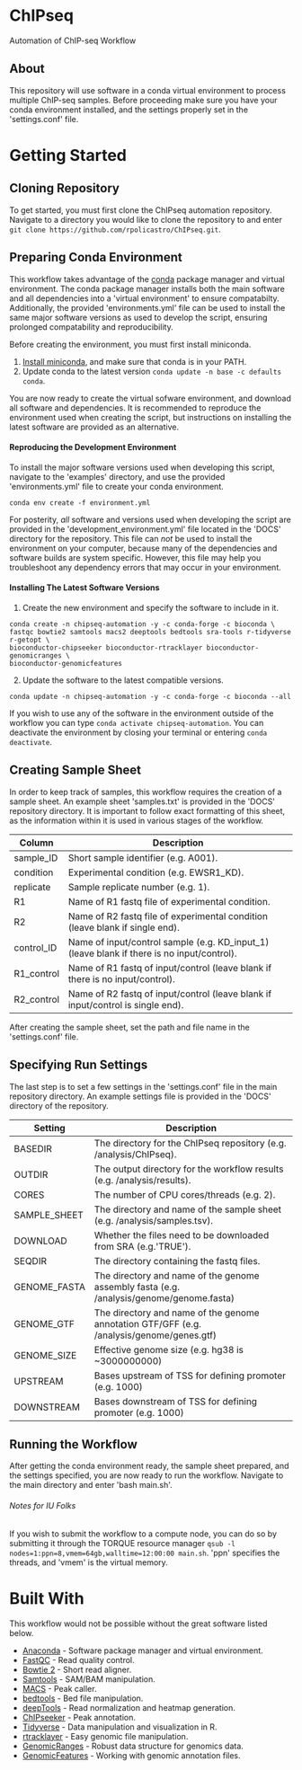 # ChIPseq
Automation of ChIP-seq Workflow

## About

This repository will use software in a conda virtual environment to process multiple ChIP-seq samples. Before proceeding make sure you have your conda environment installed, and the settings properly set in the 'settings.conf' file.

# Getting Started

## Cloning Repository

To get started, you must first clone the ChIPseq automation repository. Navigate to a directory you would like to clone the repository to and enter `git clone https://github.com/rpolicastro/ChIPseq.git`.

## Preparing Conda Environment

This workflow takes advantage of the [conda](https://conda.io/en/latest/) package manager and virtual environment. The conda package manager installs both the main software and all dependencies into a 'virtual environment' to ensure compatabilty. Additionally, the provided 'environments.yml' file can be used to install the same major software versions as used to develop the script, ensuring prolonged compatability and reproducibility.

Before creating the environment, you must first install miniconda.
1. [Install miniconda](https://conda.io/projects/conda/en/latest/user-guide/install/index.html?highlight=conda), and make sure that conda is in your PATH.
2. Update conda to the latest version `conda update -n base -c defaults conda`.

You are now ready to create the virtual sofware environment, and download all software and dependencies. It is recommended to reproduce the environment used when creating the script, but instructions on installing the latest software are provided as an alternative.

#### Reproducing the Development Environment

To install the major software versions used when developing this script, navigate to the 'examples' directory, and use the provided 'environments.yml' file to create your conda environment.
```
conda env create -f environment.yml
```
For posterity, *all* software and versions used when developing the script are provided in the 'development_environment.yml' file located in the 'DOCS' directory for the repository. This file can *not* be used to install the environment on your computer, because many of the dependencies and software builds are system specific. However, this file may help you troubleshoot any dependency errors that may occur in your environment.
#### Installing The Latest Software Versions

1. Create the new environment and specify the software to include in it.
```
conda create -n chipseq-automation -y -c conda-forge -c bioconda \
fastqc bowtie2 samtools macs2 deeptools bedtools sra-tools r-tidyverse r-getopt \
bioconductor-chipseeker bioconductor-rtracklayer bioconductor-genomicranges \
bioconductor-genomicfeatures
```
2. Update the software to the latest compatible versions.
```
conda update -n chipseq-automation -y -c conda-forge -c bioconda --all
```

If you wish to use any of the software in the environment outside of the workflow you can type `conda activate chipseq-automation`. You can deactivate the environment by closing your terminal or entering `conda deactivate`.

## Creating Sample Sheet

In order to keep track of samples, this workflow requires the creation of a sample sheet. An example sheet 'samples.txt' is provided in the 'DOCS' repository directory. It is important to follow exact formatting of this sheet, as the information within it is used in various stages of the workflow.

| Column | Description |
| ------ | ----------- |
| sample_ID | Short sample identifier (e.g. A001). |
| condition | Experimental condition (e.g. EWSR1_KD). |
| replicate | Sample replicate number (e.g. 1). |
| R1 | Name of R1 fastq file of experimental condition. |
| R2 | Name of R2 fastq file of experimental condition (leave blank if single end). |
| control_ID | Name of input/control sample (e.g. KD_input_1) (leave blank if there is no input/control). |
| R1_control | Name of R1 fastq of input/control (leave blank if there is no input/control). |
| R2_control | Name of R2 fastq of input/control (leave blank if input/control is single end). |

After creating the sample sheet, set the path and file name in the 'settings.conf' file.

## Specifying Run Settings

The last step is to set a few settings in the 'settings.conf' file in the main repository directory. An example settings file is provided in the 'DOCS' directory of the repository.

| Setting | Description |
| ------- | ----------- |
| BASEDIR | The directory for the ChIPseq repository (e.g. /analysis/ChIPseq). |
| OUTDIR | The output directory for the workflow results (e.g. /analysis/results). |
| CORES | The number of CPU cores/threads (e.g. 2). |
| SAMPLE_SHEET | The directory and name of the sample sheet (e.g. /analysis/samples.tsv). |
| DOWNLOAD | Whether the files need to be downloaded from SRA (e.g.'TRUE'). |
| SEQDIR | The directory containing the fastq files. |
| GENOME_FASTA | The directory and name of the genome assembly fasta (e.g. /analysis/genome/genome.fasta) |
| GENOME_GTF | The directory and name of the genome annotation GTF/GFF (e.g. /analysis/genome/genes.gtf) |
| GENOME_SIZE | Effective genome size (e.g. hg38 is ~3000000000) |
| UPSTREAM | Bases upstream of TSS for defining promoter (e.g. 1000) |
| DOWNSTREAM | Bases downstream of TSS for defining promoter (e.g. 1000) |

## Running the Workflow

After getting the conda environment ready, the sample sheet prepared, and the settings specified, you are now ready to run the workflow. Navigate to the main directory and enter 'bash main.sh'.

###### Notes for IU Folks
If you wish to submit the workflow to a compute node, you can do so by submitting it through the TORQUE resource manager `qsub -l nodes=1:ppn=8,vmem=64gb,walltime=12:00:00 main.sh`. 'ppn' specifies the threads, and 'vmem' is the virtual memory.

# Built With

This workflow would not be possible without the great software listed below.

- [Anaconda](https://www.anaconda.com/) - Software package manager and virtual environment.
- [FastQC](https://www.bioinformatics.babraham.ac.uk/projects/fastqc/) - Read quality control.
- [Bowtie 2](http://bowtie-bio.sourceforge.net/bowtie2/index.shtml) - Short read aligner.
- [Samtools](http://www.htslib.org/) - SAM/BAM manipulation.
- [MACS](https://github.com/taoliu/MACS) - Peak caller.
- [bedtools](https://bedtools.readthedocs.io/en/latest/content/tools/intersect.html) - Bed file manipulation.
- [deepTools](https://deeptools.readthedocs.io/en/develop/) - Read normalization and heatmap generation.
- [ChIPseeker](http://bioconductor.org/packages/release/bioc/html/ChIPseeker.html) - Peak annotation.
- [Tidyverse](https://www.tidyverse.org/) - Data manipulation and visualization in R.
- [rtracklayer](http://bioconductor.org/packages/release/bioc/html/rtracklayer.html) - Easy genomic file manipulation.
- [GenomicRanges](https://bioconductor.org/packages/release/bioc/html/GenomicRanges.html) - Robust data structure for genomics data.
- [GenomicFeatures](https://bioconductor.org/packages/release/bioc/html/GenomicFeatures.html) - Working with genomic annotation files.
